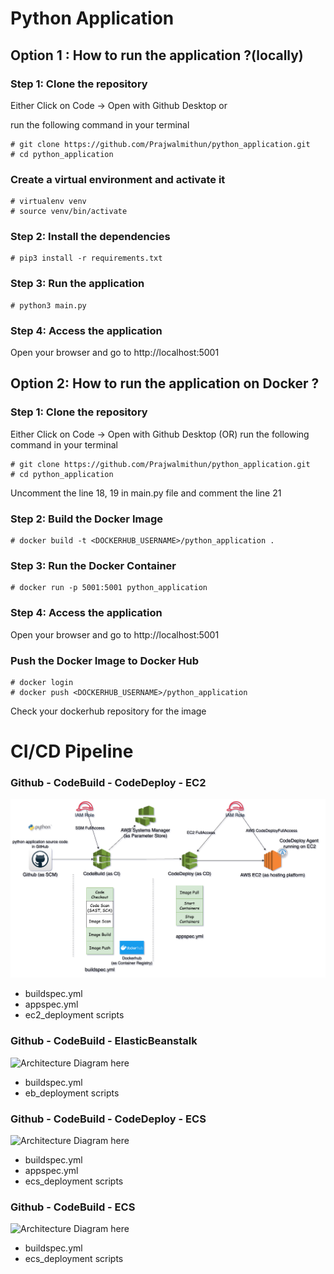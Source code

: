 # Python Application 

## Option 1 : How to run the application ?(locally)

### Step 1: Clone the repository

Either Click on Code -> Open with Github Desktop or 

run the following command in your terminal

```
# git clone https://github.com/Prajwalmithun/python_application.git
# cd python_application
```

### Create a virtual environment and activate it

```
# virtualenv venv
# source venv/bin/activate
```

### Step 2: Install the dependencies

```
# pip3 install -r requirements.txt
```

### Step 3: Run the application

```
# python3 main.py
```

### Step 4: Access the application

Open your browser and go to http://localhost:5001


## Option 2: How to run the application on Docker ?

### Step 1: Clone the repository

Either Click on Code -> Open with Github Desktop (OR) run the following command in your terminal

```
# git clone https://github.com/Prajwalmithun/python_application.git
# cd python_application
```

Uncomment the line 18, 19 in main.py file and comment the line 21

### Step 2: Build the Docker Image

```
# docker build -t <DOCKERHUB_USERNAME>/python_application .
```

### Step 3: Run the Docker Container

```
# docker run -p 5001:5001 python_application
```

### Step 4: Access the application

Open your browser and go to http://localhost:5001


### Push the Docker Image to Docker Hub

```
# docker login
# docker push <DOCKERHUB_USERNAME>/python_application
```
Check your dockerhub repository for the image

# CI/CD Pipeline 

### Github - CodeBuild - CodeDeploy - EC2

![Archicture diagram](readme_images/aws_ci_cd-CI_CD_EC2.drawio.png)

* buildspec.yml 
* appspec.yml 
* ec2_deployment scripts 

### Github - CodeBuild - ElasticBeanstalk

![Architecture Diagram here]()

* buildspec.yml
* eb_deployment scripts

### Github - CodeBuild - CodeDeploy - ECS

![Architecture Diagram here]()

* buildspec.yml
* appspec.yml
* ecs_deployment scripts

### Github - CodeBuild - ECS 

![Architecture Diagram here]()

* buildspec.yml
* ecs_deployment scripts
